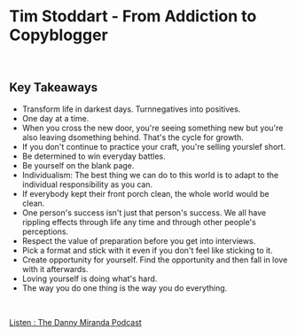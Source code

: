 # Tim Stoddart - From Addiction to Copyblogger
<br>

## Key Takeaways <br>

* Transform life in darkest days. Turnnegatives into positives.
* One day at a time.
* When you cross the new door, you're seeing something new but you're also leaving dsomething behind. That's the cycle for growth.
* If you don't continue to practice your craft, you're selling yourslef short.
* Be determined to win everyday battles.
* Be yourself on the blank page.
* Individualism: The best thing we can do to this world is to adapt to the individual responsibility as you can.
* If everybody kept their front porch clean, the whole world would be clean.
* One person's success isn't just that person's success. We all have rippling effects through life any time and through other people's perceptions.
* Respect the value of preparation before you get into interviews.
* Pick a format and stick with it even if you don't feel like sticking to it.
* Create opportunity for yourself. Find the opportunity and then fall in love with it afterwards.
* Loving yourself is doing what's hard.
* The way you do one thing is the way you do everything.

<br>

[Listen : The Danny Miranda Podcast](https://dannymiranda.com/040-tim-stoddart/)

